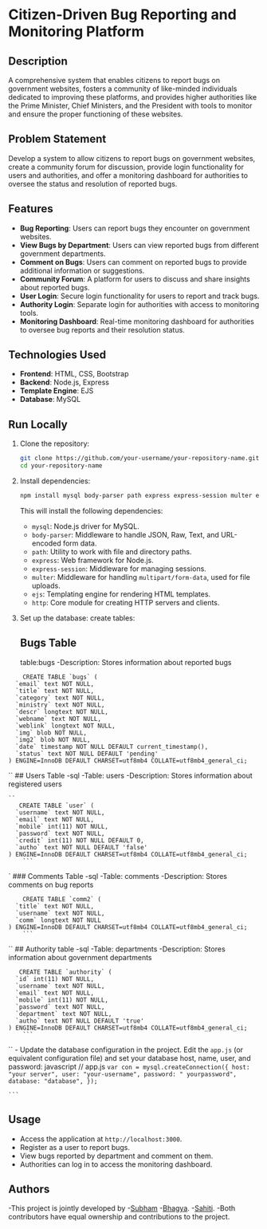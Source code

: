 # Citizen-Driven Bug Reporting and Monitoring Platform

## Description
A comprehensive system that enables citizens to report bugs on government websites, fosters a community of like-minded individuals dedicated to improving these platforms, and provides higher authorities like the Prime Minister, Chief Ministers, and the President with tools to monitor and ensure the proper functioning of these websites.

## Problem Statement
Develop a system to allow citizens to report bugs on government websites, create a community forum for discussion, provide login functionality for users and authorities, and offer a monitoring dashboard for authorities to oversee the status and resolution of reported bugs.

## Features
- **Bug Reporting**: Users can report bugs they encounter on government websites.
- **View Bugs by Department**: Users can view reported bugs from different government departments.
- **Comment on Bugs**: Users can comment on reported bugs to provide additional information or suggestions.
- **Community Forum**: A platform for users to discuss and share insights about reported bugs.
- **User Login**: Secure login functionality for users to report and track bugs.
- **Authority Login**: Separate login for authorities with access to monitoring tools.
- **Monitoring Dashboard**: Real-time monitoring dashboard for authorities to oversee bug reports and their resolution status.

## Technologies Used
- **Frontend**: HTML, CSS, Bootstrap
- **Backend**: Node.js, Express
- **Template Engine**: EJS
- **Database**: MySQL

## Run Locally
1. Clone the repository:
    ```bash
    git clone https://github.com/your-username/your-repository-name.git
    cd your-repository-name
    ```

2.  Install dependencies:
    ```bash
    npm install mysql body-parser path express express-session multer ejs http
    ```

    This will install the following dependencies:
    - `mysql`: Node.js driver for MySQL.
    - `body-parser`: Middleware to handle JSON, Raw, Text, and URL-encoded form data.
    - `path`: Utility to work with file and directory paths.
    - `express`: Web framework for Node.js.
    - `express-session`: Middleware for managing sessions.
    - `multer`: Middleware for handling `multipart/form-data`, used for file uploads.
    - `ejs`: Templating engine for rendering HTML templates.
    - `http`: Core module for creating HTTP servers and clients.

3. Set up the database:
    create tables:
   ## Bugs Table
   table:bugs
      -Description: Stores information about reported bugs
```
    CREATE TABLE `bugs` (
  `email` text NOT NULL,
  `title` text NOT NULL,
  `category` text NOT NULL,
  `ministry` text NOT NULL,
  `descr` longtext NOT NULL,
  `webname` text NOT NULL,
  `weblink` longtext NOT NULL,
  `img` blob NOT NULL,
  `img2` blob NOT NULL,
  `date` timestamp NOT NULL DEFAULT current_timestamp(),
  `status` text NOT NULL DEFAULT 'pending'
) ENGINE=InnoDB DEFAULT CHARSET=utf8mb4 COLLATE=utf8mb4_general_ci;

```
``
    ## Users Table
    -sql
    -Table: users
    -Description: Stores information about registered users
```
``
   CREATE TABLE `user` (
  `username` text NOT NULL,
  `email` text NOT NULL,
  `mobile` int(11) NOT NULL,
  `password` text NOT NULL,
  `credit` int(11) NOT NULL DEFAULT 0,
  `autho` text NOT NULL DEFAULT 'false'
) ENGINE=InnoDB DEFAULT CHARSET=utf8mb4 COLLATE=utf8mb4_general_ci;
    ```
```
`
    ### Comments Table
    -sql
    -Table: comments
    -Description: Stores comments on bug reports
```
    CREATE TABLE `comm2` (
  `title` text NOT NULL,
  `username` text NOT NULL,
  `comm` longtext NOT NULL
) ENGINE=InnoDB DEFAULT CHARSET=utf8mb4 COLLATE=utf8mb4_general_ci;
    ```
```
``
    ## Authority table
    -sql
    -Table: departments
    -Description: Stores information about government departments
```
   CREATE TABLE `authority` (
  `id` int(11) NOT NULL,
  `username` text NOT NULL,
  `email` text NOT NULL,
  `mobile` int(11) NOT NULL,
  `password` text NOT NULL,
  `department` text NOT NULL,
  `autho` text NOT NULL DEFAULT 'true'
) ENGINE=InnoDB DEFAULT CHARSET=utf8mb4 COLLATE=utf8mb4_general_ci;
    ```
```
``
    - Update the database configuration in the project. Edit the `app.js` (or equivalent configuration file) and set your database host, name, user, and password:
    javascript
    // app.js
    ```
    var con = mysql.createConnection({
    host: "your server",
    user: "your-username",
    password: " yourpassword",
    database: "database",
    });
    ```

    ```


## Usage
- Access the application at `http://localhost:3000`.
- Register as a user to report bugs.
- View bugs reported by department and comment on them.
- Authorities can log in to access the monitoring dashboard.
  
## Authors
-This project is jointly developed by
-[Subham](https://github.com/Subham1) 
-[Bhagya](https://github.com/BHAGYAMUNI).
-[Sahiti](https://github.com/friend-username).
-Both contributors have equal ownership and contributions to the project.


